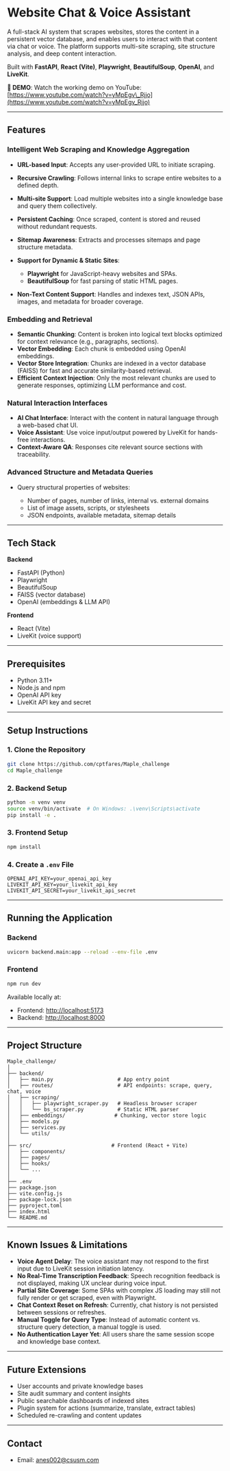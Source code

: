 # Website Chat & Voice Assistant

A full-stack AI system that scrapes websites, stores the content in a persistent vector database, and enables users to interact with that content via chat or voice. The platform supports multi-site scraping, site structure analysis, and deep content interaction.

Built with **FastAPI**, **React (Vite)**, **Playwright**, **BeautifulSoup**, **OpenAI**, and **LiveKit**.

**🎥 DEMO**:
Watch the working demo on YouTube: [https://www.youtube.com/watch?v=yMpEgv\_Rjjo](https://www.youtube.com/watch?v=yMpEgv_Rjjo)

---

## Features

### Intelligent Web Scraping and Knowledge Aggregation

* **URL-based Input**: Accepts any user-provided URL to initiate scraping.
* **Recursive Crawling**: Follows internal links to scrape entire websites to a defined depth.
* **Multi-site Support**: Load multiple websites into a single knowledge base and query them collectively.
* **Persistent Caching**: Once scraped, content is stored and reused without redundant requests.
* **Sitemap Awareness**: Extracts and processes sitemaps and page structure metadata.
* **Support for Dynamic & Static Sites**:

  * **Playwright** for JavaScript-heavy websites and SPAs.
  * **BeautifulSoup** for fast parsing of static HTML pages.
* **Non-Text Content Support**: Handles and indexes text, JSON APIs, images, and metadata for broader coverage.

### Embedding and Retrieval

* **Semantic Chunking**: Content is broken into logical text blocks optimized for context relevance (e.g., paragraphs, sections).
* **Vector Embedding**: Each chunk is embedded using OpenAI embeddings.
* **Vector Store Integration**: Chunks are indexed in a vector database (FAISS) for fast and accurate similarity-based retrieval.
* **Efficient Context Injection**: Only the most relevant chunks are used to generate responses, optimizing LLM performance and cost.

### Natural Interaction Interfaces

* **AI Chat Interface**: Interact with the content in natural language through a web-based chat UI.
* **Voice Assistant**: Use voice input/output powered by LiveKit for hands-free interactions.
* **Context-Aware QA**: Responses cite relevant source sections with traceability.

### Advanced Structure and Metadata Queries

* Query structural properties of websites:

  * Number of pages, number of links, internal vs. external domains
  * List of image assets, scripts, or stylesheets
  * JSON endpoints, available metadata, sitemap details

---

## Tech Stack

**Backend**

* FastAPI (Python)
* Playwright
* BeautifulSoup
* FAISS (vector database)
* OpenAI (embeddings & LLM API)

**Frontend**

* React (Vite)
* LiveKit (voice support)

---

## Prerequisites

* Python 3.11+
* Node.js and npm
* OpenAI API key
* LiveKit API key and secret

---

## Setup Instructions

### 1. Clone the Repository

```bash
git clone https://github.com/cptfares/Maple_challenge
cd Maple_challenge
```

### 2. Backend Setup

```bash
python -m venv venv
source venv/bin/activate  # On Windows: .\venv\Scripts\activate
pip install -e .
```

### 3. Frontend Setup

```bash
npm install
```

### 4. Create a `.env` File

```env
OPENAI_API_KEY=your_openai_api_key
LIVEKIT_API_KEY=your_livekit_api_key
LIVEKIT_API_SECRET=your_livekit_api_secret
```

---

## Running the Application

### Backend

```bash
uvicorn backend.main:app --reload --env-file .env
```

### Frontend

```bash
npm run dev
```

Available locally at:

* Frontend: [http://localhost:5173](http://localhost:5173)
* Backend: [http://localhost:8000](http://localhost:8000)

---

## Project Structure

```
Maple_challenge/
│
├── backend/              
│   ├── main.py                     # App entry point
│   ├── routes/                     # API endpoints: scrape, query, chat, voice
│   ├── scraping/                  
│   │   ├── playwright_scraper.py   # Headless browser scraper
│   │   └── bs_scraper.py           # Static HTML parser
│   ├── embeddings/                # Chunking, vector store logic
│   ├── models.py                  
│   ├── services.py                
│   └── utils/                     
│
├── src/                          # Frontend (React + Vite)
│   ├── components/               
│   ├── pages/                    
│   ├── hooks/                    
│   └── ...
│
├── .env
├── package.json
├── vite.config.js
├── package-lock.json
├── pyproject.toml
├── index.html
└── README.md
```

---

## Known Issues & Limitations

* **Voice Agent Delay**: The voice assistant may not respond to the first input due to LiveKit session initiation latency.
* **No Real-Time Transcription Feedback**: Speech recognition feedback is not displayed, making UX unclear during voice input.
* **Partial Site Coverage**: Some SPAs with complex JS loading may still not fully render or get scraped, even with Playwright.
* **Chat Context Reset on Refresh**: Currently, chat history is not persisted between sessions or refreshes.
* **Manual Toggle for Query Type**: Instead of automatic content vs. structure query detection, a manual toggle is used.
* **No Authentication Layer Yet**: All users share the same session scope and knowledge base context.

---

## Future Extensions

* User accounts and private knowledge bases
* Site audit summary and content insights
* Public searchable dashboards of indexed sites
* Plugin system for actions (summarize, translate, extract tables)
* Scheduled re-crawling and content updates

---

## Contact

* Email: [anes002@csusm.com](mailto:anes002@csusm.com)

